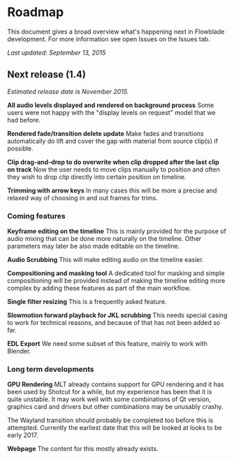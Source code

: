 # Roadmap
This document gives a broad overview what's happening next in Flowblade development. For more information see open Issues on the Issues tab.

*Last updated: September 13, 2015*

## Next release (1.4)
*Estimated release date is November 2015.*

**All audio levels displayed and rendered on background process** Some users were not happy with the "display levels on request" model that we had before.

**Rendered fade/transition delete update** Make fades and transitions automatically do lift and cover the gap with material from source clip(s) if possible.

**Clip drag-and-drop to do overwrite when clip dropped after the last clip on track** Now the user needs to move clips manually to position and often they wish to drop clip directly into certain position on timeline.

**Trimming with arrow keys** In many cases this will be more a precise and relaxed way of choosing in and out frames for trims.

### Coming features

**Keyframe editing on the timeline** This is mainly provided for the purpose of audio mixing that can be done more naturally on the timeline. Other parameters may later be also made editable on the timeline.

**Audio Scrubbing** This will make editing audio on the timeline easier.

**Compositioning and masking tool** A dedicated tool for masking and simple compositioning will be provided instead of making the timeline editing more complex by adding these features as part of the main workflow.

**Single filter resizing** This is a frequently asked feature.

**Slowmotion forward playback for JKL scrubbing** This needs special casing to work for technical reasons, and because of that has not been added so far.

**EDL Export** We need some subset of this feature, mainly to work with Blender.

### Long term developments

**GPU Rendering** MLT already contains support for GPU rendering and it has been used by Shotcut for a while, but my experience has been that it is quite unstable. It may work well with some combinations of Qt version, graphics card and drivers but other combinations may be unusably crashy. 

The Wayland transition should probably be completed too before this is attempted. Currently the earliest date that this will be looked at looks to be early 2017.

**Webpage** The content for this mostly already exists. 
